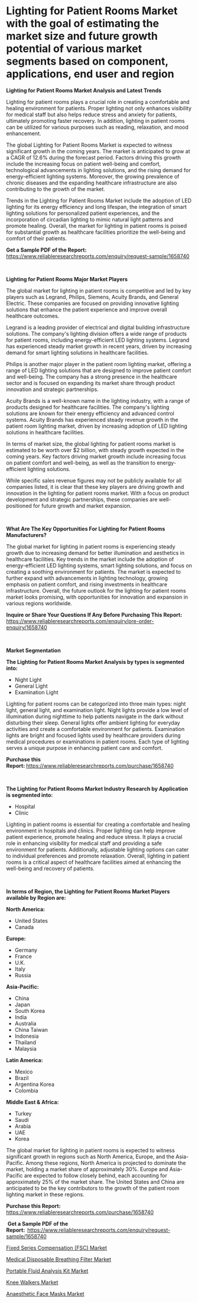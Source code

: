 <p><h1>Lighting for Patient Rooms Market with the goal of estimating the market size and future growth potential of various market segments based on component, applications, end user and region</h1></p><p><strong>Lighting for Patient Rooms Market Analysis and Latest Trends</strong></p>
<p><p>Lighting for patient rooms plays a crucial role in creating a comfortable and healing environment for patients. Proper lighting not only enhances visibility for medical staff but also helps reduce stress and anxiety for patients, ultimately promoting faster recovery. In addition, lighting in patient rooms can be utilized for various purposes such as reading, relaxation, and mood enhancement.</p><p>The global Lighting for Patient Rooms Market is expected to witness significant growth in the coming years. The market is anticipated to grow at a CAGR of 12.6% during the forecast period. Factors driving this growth include the increasing focus on patient well-being and comfort, technological advancements in lighting solutions, and the rising demand for energy-efficient lighting systems. Moreover, the growing prevalence of chronic diseases and the expanding healthcare infrastructure are also contributing to the growth of the market.</p><p>Trends in the Lighting for Patient Rooms Market include the adoption of LED lighting for its energy efficiency and long lifespan, the integration of smart lighting solutions for personalized patient experiences, and the incorporation of circadian lighting to mimic natural light patterns and promote healing. Overall, the market for lighting in patient rooms is poised for substantial growth as healthcare facilities prioritize the well-being and comfort of their patients.</p></p>
<p><strong>Get a Sample PDF of the Report:&nbsp;</strong> <a href="https://www.reliableresearchreports.com/enquiry/request-sample/1658740">https://www.reliableresearchreports.com/enquiry/request-sample/1658740</a></p>
<p>&nbsp;</p>
<p><strong>Lighting for Patient Rooms Major Market Players</strong></p>
<p><p>The global market for lighting in patient rooms is competitive and led by key players such as Legrand, Philips, Siemens, Acuity Brands, and General Electric. These companies are focused on providing innovative lighting solutions that enhance the patient experience and improve overall healthcare outcomes. </p><p>Legrand is a leading provider of electrical and digital building infrastructure solutions. The company's lighting division offers a wide range of products for patient rooms, including energy-efficient LED lighting systems. Legrand has experienced steady market growth in recent years, driven by increasing demand for smart lighting solutions in healthcare facilities.</p><p>Philips is another major player in the patient room lighting market, offering a range of LED lighting solutions that are designed to improve patient comfort and well-being. The company has a strong presence in the healthcare sector and is focused on expanding its market share through product innovation and strategic partnerships.</p><p>Acuity Brands is a well-known name in the lighting industry, with a range of products designed for healthcare facilities. The company's lighting solutions are known for their energy efficiency and advanced control systems. Acuity Brands has experienced steady revenue growth in the patient room lighting market, driven by increasing adoption of LED lighting solutions in healthcare facilities.</p><p>In terms of market size, the global lighting for patient rooms market is estimated to be worth over $2 billion, with steady growth expected in the coming years. Key factors driving market growth include increasing focus on patient comfort and well-being, as well as the transition to energy-efficient lighting solutions.</p><p>While specific sales revenue figures may not be publicly available for all companies listed, it is clear that these key players are driving growth and innovation in the lighting for patient rooms market. With a focus on product development and strategic partnerships, these companies are well-positioned for future growth and market expansion.</p></p>
<p>&nbsp;</p>
<p><strong>What Are The Key Opportunities For Lighting for Patient Rooms Manufacturers?</strong></p>
<p><p>The global market for lighting in patient rooms is experiencing steady growth due to increasing demand for better illumination and aesthetics in healthcare facilities. Key trends in the market include the adoption of energy-efficient LED lighting systems, smart lighting solutions, and focus on creating a soothing environment for patients. The market is expected to further expand with advancements in lighting technology, growing emphasis on patient comfort, and rising investments in healthcare infrastructure. Overall, the future outlook for the lighting for patient rooms market looks promising, with opportunities for innovation and expansion in various regions worldwide.</p></p>
<p><strong>Inquire or Share Your Questions If Any Before Purchasing This Report:</strong> <a href="https://www.reliableresearchreports.com/enquiry/pre-order-enquiry/1658740">https://www.reliableresearchreports.com/enquiry/pre-order-enquiry/1658740</a></p>
<p>&nbsp;</p>
<p><strong>Market Segmentation</strong></p>
<p><strong>The Lighting for Patient Rooms Market Analysis by types is segmented into:</strong></p>
<p><ul><li>Night Light</li><li>General Light</li><li>Examination Light</li></ul></p>
<p><p>Lighting for patient rooms can be categorized into three main types: night light, general light, and examination light. Night lights provide a low level of illumination during nighttime to help patients navigate in the dark without disturbing their sleep. General lights offer ambient lighting for everyday activities and create a comfortable environment for patients. Examination lights are bright and focused lights used by healthcare providers during medical procedures or examinations in patient rooms. Each type of lighting serves a unique purpose in enhancing patient care and comfort.</p></p>
<p><strong>Purchase this Report:&nbsp;</strong><a href="https://www.reliableresearchreports.com/purchase/1658740">https://www.reliableresearchreports.com/purchase/1658740</a></p>
<p>&nbsp;</p>
<p><strong>The Lighting for Patient Rooms Market Industry Research by Application is segmented into:</strong></p>
<p><ul><li>Hospital</li><li>Clinic</li></ul></p>
<p><p>Lighting in patient rooms is essential for creating a comfortable and healing environment in hospitals and clinics. Proper lighting can help improve patient experience, promote healing and reduce stress. It plays a crucial role in enhancing visibility for medical staff and providing a safe environment for patients. Additionally, adjustable lighting options can cater to individual preferences and promote relaxation. Overall, lighting in patient rooms is a critical aspect of healthcare facilities aimed at enhancing the well-being and recovery of patients.</p></p>
<p>&nbsp;</p>
<p><strong>In terms of Region, the Lighting for Patient Rooms Market Players available by Region are:</strong></p>
<p>
    <p> <strong> North America: </strong>
        <ul>
            <li>United States</li>
            <li>Canada</li>
        </ul>
        </p> 
    <p> <strong> Europe: </strong>
        <ul>
            <li>Germany</li>
            <li>France</li>
            <li>U.K.</li>
            <li>Italy</li>
            <li>Russia</li>
        </ul>
        </p> 
    <p> <strong> Asia-Pacific: </strong>
        <ul>
            <li>China</li>
            <li>Japan</li>
            <li>South Korea</li>
            <li>India</li>
            <li>Australia</li>
            <li>China Taiwan</li>
            <li>Indonesia</li>
            <li>Thailand</li>
            <li>Malaysia</li>
        </ul>
        </p> 
    <p> <strong> Latin America: </strong>
        <ul>
            <li>Mexico</li>
            <li>Brazil</li>
            <li>Argentina Korea</li>
            <li>Colombia</li>
        </ul>
        </p> 
    <p> <strong> Middle East & Africa: </strong>
        <ul>
            <li>Turkey</li>
            <li>Saudi</li>
            <li>Arabia</li>
            <li>UAE</li>
            <li>Korea</li>
        </ul>
    </p>
    </p>
<p><p>The global market for lighting in patient rooms is expected to witness significant growth in regions such as North America, Europe, and the Asia-Pacific. Among these regions, North America is projected to dominate the market, holding a market share of approximately 30%. Europe and Asia-Pacific are expected to follow closely behind, each accounting for approximately 25% of the market share. The United States and China are anticipated to be the key contributors to the growth of the patient room lighting market in these regions.</p></p>
<p><strong>Purchase this Report: </strong><a href="https://www.reliableresearchreports.com/purchase/1658740">https://www.reliableresearchreports.com/purchase/1658740</a></p>
<p>&nbsp;<strong>Get a Sample PDF of the Report:&nbsp;&nbsp;</strong><a href="https://www.reliableresearchreports.com/enquiry/request-sample/1658740">https://www.reliableresearchreports.com/enquiry/request-sample/1658740</a></p>
<p><strong></strong></p>
<p><p><a href="https://github.com/shotows/Market-Research-Report-List-1/blob/main/fixed-series-compensation-fsc-market.md">Fixed Series Compensation (FSC) Market</a></p><p><a href="https://medium.com/@shanatromp/medical-disposable-breathing-filter-market-exploring-market-share-market-trends-and-future-d6a14bc76242">Medical Disposable Breathing Filter Market</a></p><p><a href="https://github.com/beatblasta/Market-Research-Report-List-1/blob/main/portable-fluid-analysis-kit-market.md">Portable Fluid Analysis Kit Market</a></p><p><a href="https://medium.com/@shanatromp/knee-walkers-market-trends-and-market-analysis-forecasted-for-period-2024-2031-ca283c26d380">Knee Walkers Market</a></p><p><a href="https://medium.com/p/7d20b032df00/edit">Anaesthetic Face Masks Market</a></p></p>